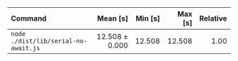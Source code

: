 | Command | Mean [s] | Min [s] | Max [s] | Relative |
|:---|---:|---:|---:|---:|
| `node ./dist/lib/serial-no-await.js` | 12.508 ± 0.000 | 12.508 | 12.508 | 1.00 |
